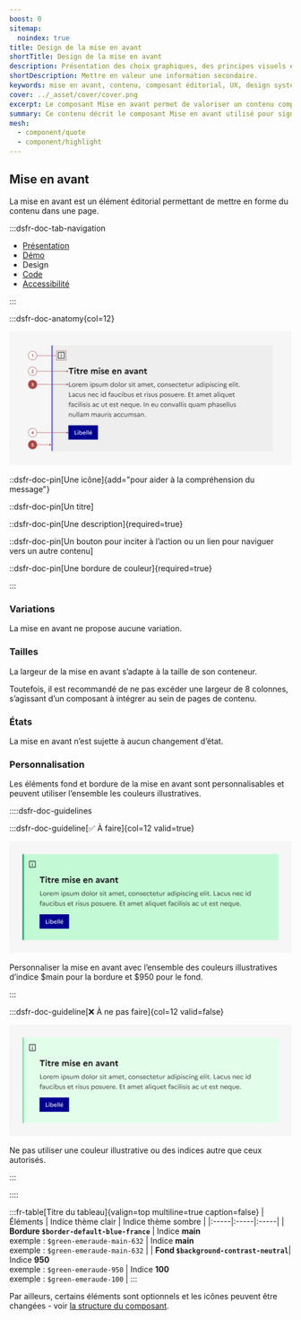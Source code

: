 ```yaml
---
boost: 0
sitemap:
  noindex: true
title: Design de la mise en avant
shortTitle: Design de la mise en avant
description: Présentation des choix graphiques, des principes visuels et des variantes disponibles du composant Mise en avant.
shortDescription: Mettre en valeur une information secondaire.
keywords: mise en avant, contenu, composant éditorial, UX, design system, accessibilité, information, valorisation, page, interface
cover: ../_asset/cover/cover.png
excerpt: Le composant Mise en avant permet de valoriser un contenu complémentaire dans une page, en attirant l’attention de l’usager sans perturber la lecture principale.
summary: Ce contenu décrit le composant Mise en avant utilisé pour signaler une information complémentaire au sein d’un contenu éditorial. Il précise ses cas d’usage, le distingue de la mise en exergue et des alertes, et recommande de limiter son usage à une ou deux occurrences par page. Des règles éditoriales simples sont proposées pour garantir lisibilité et efficacité. Ce guide s’adresse aux concepteurs de contenus et interfaces souhaitant structurer l’information de manière claire et hiérarchisée.
mesh:
  - component/quote
  - component/highlight
---
```


## Mise en avant

La mise en avant est un élément éditorial permettant de mettre en forme du contenu dans une page.

:::dsfr-doc-tab-navigation

- [Présentation](../index.md)
- [Démo](../demo/index.md)
- Design
- [Code](../code/index.md)
- [Accessibilité](../accessibility/index.md)

:::

:::dsfr-doc-anatomy{col=12}

![Anatomie de la mise en avant](../_asset/anatomy/anatomy-1.png)

::dsfr-doc-pin[Une icône]{add="pour aider à la compréhension du message"}

::dsfr-doc-pin[Un titre]

::dsfr-doc-pin[Une description]{required=true}

::dsfr-doc-pin[Un bouton pour inciter à l’action ou un lien pour naviguer vers un autre contenu]

::dsfr-doc-pin[Une bordure de couleur]{required=true}

:::

### Variations

La mise en avant ne propose aucune variation.

### Tailles

La largeur de la mise en avant s’adapte à la taille de son conteneur.

Toutefois, il est recommandé de ne pas excéder une largeur de 8 colonnes, s’agissant d’un composant à intégrer au sein de pages de contenu.

### États

La mise en avant n’est sujette à aucun changement d’état.

### Personnalisation

Les éléments fond et bordure de la mise en avant sont personnalisables et peuvent utiliser l’ensemble les couleurs illustratives.

::::dsfr-doc-guidelines

:::dsfr-doc-guideline[✅ À faire]{col=12 valid=true}

![](../_asset/custom/do-1.png)

Personnaliser la mise en avant avec l’ensemble des couleurs illustratives d’indice $main pour la bordure et $950 pour le fond.

:::

:::dsfr-doc-guideline[❌ À ne pas faire]{col=12 valid=false}

![](../_asset/custom/dont-1.png)

Ne pas utiliser une couleur illustrative ou des indices autre que ceux autorisés.

:::

::::

:::fr-table[Titre du tableau]{valign=top multiline=true caption=false}
|  Éléments | Indice thème clair | Indice thème sombre |
|:-----|:-----|:-----|
| **Bordure `$border-default-blue-france`** | Indice **main**<br> exemple : `$green-emeraude-main-632` | Indice **main**<br> exemple : `$green-emeraude-main-632` |
| **Fond `$background-contrast-neutral`**| Indice **950**<br> exemple : `$green-emeraude-950` | Indice **100**<br> exemple : `$green-emeraude-100` |
:::

Par ailleurs, certains éléments sont optionnels et les icônes peuvent être changées - voir [la structure du composant](#mise-en-avant).

